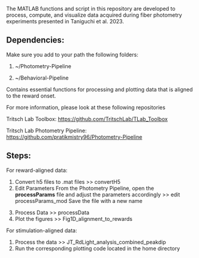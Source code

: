 The MATLAB functions and script in this repository are developed to process, compute, and visualize data acquired during fiber photometry experiments presented in Taniguchi et al. 2023.

## Dependencies:

Make sure you add to your path the following folders:

1) ~/Photometry-Pipeline

2) ~/Behavioral-Pipeline

Contains essential functions for processing and plotting data that is aligned to the reward onset.

For more information, please look at these following repositories

Tritsch Lab Toolbox: https://github.com/TritschLab/TLab_Toolbox

Tritsch Lab Photometry Pipeline: https://github.com/pratikmistry96/Photometry-Pipeline

## Steps:

For reward-aligned data:

1) Convert h5 files to .mat files
       >> convertH5
2) Edit Parameters
      From the Photometry Pipeline, open the **processParams** file and adjust the parameters accordingly
       >> edit processParams_mod
      Save the file with a new name
3. Process Data
       >> processData
4. Plot the figures
       >> Fig1D_alignment_to_rewards
	   
For stimulation-aligned data:

1) Process the data
       >> JT_RdLight_analysis_combined_peakdip
2) Run the corresponding plotting code located in the home directory


